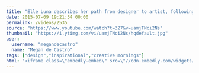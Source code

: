 ```yaml
---
title: "Elle Luna describes her path from designer to artist, following her dreams and choosing ‘must’ over ‘should’."
date: 2015-07-09 19:21:54 00:00
permalink: /videos/2535
source: "https://www.youtube.com/watch?t=327&v=uamjTNci2Ns"
thumbnail: "https://i.ytimg.com/vi/uamjTNci2Ns/hqdefault.jpg"
user:
  username: "megandecastro"
  name: "Megan de Castro"
tags: ["design","inspirational","creative mornings"]
html: "<iframe class=\"embedly-embed\" src=\"//cdn.embedly.com/widgets/media.html?src=https%3A%2F%2Fwww.youtube.com%2Fembed%2FuamjTNci2Ns%3Fstart%3D327%26wmode%3Dtransparent%26feature%3Doembed%26start%3D327&wmode=transparent&url=https%3A%2F%2Fwww.youtube.com%2Fwatch%3Ft%3D327%26v%3DuamjTNci2Ns&image=https%3A%2F%2Fi.ytimg.com%2Fvi%2FuamjTNci2Ns%2Fhqdefault.jpg&key=daaebf4d9cdd46779200162d0ca86e20&type=text%2Fhtml&schema=youtube\" width=\"854\" height=\"480\" scrolling=\"no\" frameborder=\"0\" allowfullscreen></iframe>"
---
```


